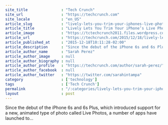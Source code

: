 ```yaml
---
site_title               : "Tech Crunch"
site_url                 : "https://techcrunch.com"
site_locale              : "en_US"
article_slug             : "lively-lets-you-trim-your-iphones-live-photos-pick-your-best-shot-from-the-video"
article_title            : "Lively Lets You Trim Your iPhone’s Live Photos, Pick Your Best Shot From The Video"
article_image            : "https://tctechcrunch2011.files.wordpress.com/2015/12/lively.jpg?w=764&h=400&crop=1"
article_url              : "https://techcrunch.com/2015/12/18/lively-lets-you-trim-your-iphones-live-photos-pick-your-best-shot-from-the-video/"
article_published_at     : "2015-12-18T10:11:28-02:00"
article_description      : "Since the debut of the iPhone 6s and 6s Plus, which introduced support for a new, animated type of photo called Live Photos, a number of apps have launched to..."
article_author_name      : "Sarah Perez"
article_author_image     : null
article_author_biography : null
article_author_profile   : "https://techcrunch.com/author/sarah-perez/"
article_author_facebook  : null
article_author_twitter   : "https://twitter.com/sarahintampa"
category                 : ['technology']
tags                     : ['Tech Crunch']
permalink                : "/:categories/lively-lets-you-trim-your-iphones-live-photos-pick-your-best-shot-from-the-video/"
layout                   : post
---
```


Since the debut of the iPhone 6s and 6s Plus, which introduced support for a new, animated type of photo called Live Photos, a number of apps have launched to...
